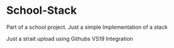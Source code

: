 # School-Stack
Part of a school project. Just a simple Implementation of a stack

Just a strait upload using Githubs VS19 Integration

